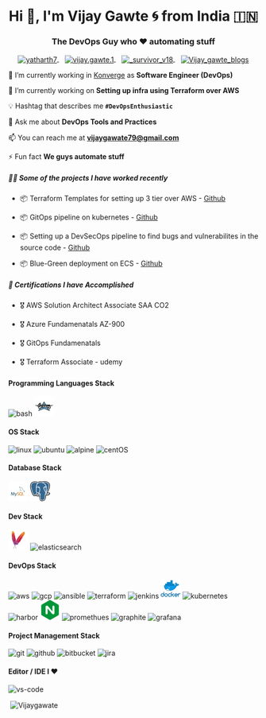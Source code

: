 <h1 align="center">Hi 👋, I'm Vijay Gawte 🌀 from India 🇮🇳</h1>
<h3 align="center">The DevOps Guy who ♥ automating stuff</h3>

<p align="center">
<a href="https://linkedin.com/in/vijay-gawate-a657101a2" target="blank">
  <img align="center" src="https://cdn.jsdelivr.net/npm/simple-icons@3/icons/linkedin.svg" alt="yatharth7" width="22px" />
</a>
  &nbsp;&nbsp;
<a href="https://www.facebook.com/vijay.gawte.1" target="blank">
  <img align="center" src="https://cdn.jsdelivr.net/npm/simple-icons@3/icons/facebook.svg" alt="vijay.gawte.1" width="22px" />
</a>
  &nbsp;&nbsp;
<a href="https://instagram.com/_survivor_v18" target="blank">
  <img align="center" src="https://cdn.jsdelivr.net/npm/simple-icons@3/icons/instagram.svg" alt="_survivor_v18" width="22px" />
</a>
  &nbsp;&nbsp;
<a href="https://medium.com/@vijaygawate79/gitops-for-kubernetes-deployment-e2a842bb8e3f" target="blank">
  <img align="center" src="https://cdn.jsdelivr.net/npm/simple-icons@3/icons/wordpress.svg" alt="Vijay_gawte_blogs" width="22px" />
</a></p>

🏢 I’m currently working in [Konverge](https://konverge.ai/) as **Software Engineer (DevOps)**

🌱 I’m currently working on **Setting up infra using Terraform over AWS**

💡 Hashtag that describes me **`#DevOpsEnthusiastic`**

💬 Ask me about **DevOps Tools and Practices**

📫 You can reach me at **vijaygawate79@gmail.com**

⚡ Fun fact **We guys automate stuff**

##### 👨‍💻 Some of the projects I have worked recently

- 📦 Terraform Templates for setting up 3 tier over AWS - [Github](https://github.com/Vijaygawate/Terrform_module-3_tier.git)

- 📦 GitOps pipeline on kubernetes - [Github](https://github.com/Vijaygawate/KubernetesManifest.git)

- 📦 Setting up a DevSecOps pipeline to find bugs and vulnerabilites in the source code - [Github](https://github.com/Vijaygawate/DevSecOps.git)

- 📦 Blue-Green deployment on ECS - [Github](https://github.com/Vijaygawate/Blue-Green-Deployment-On-ECS.git)   

##### 🧾 Certifications I have Accomplished

- 🎖 AWS Solution Architect Associate SAA CO2

- 🎖 Azure Fundamenatals AZ-900

- 🎖 GitOps Fundamenatals 

- 🎖 Terraform Associate - udemy 


#### Programming Languages Stack
<p align="left"><img src="https://www.vectorlogo.zone/logos/gnu_bash/gnu_bash-icon.svg" alt="bash" title="bash" title="bash" width="40" height="40"/>  <img src="https://raw.githubusercontent.com/github/explore/b15b6cf1726418913aafbf337a749dded180279d/topics/groovy/groovy.png" alt="groovy" title="groovy" width="40" height="40"/> </p>

#### OS Stack
<p align="left"><img src="https://brandlogos.net/wp-content/uploads/2020/03/Linux-logo.png" alt="linux" title="linux" width="40" height="40"/>  <img src="https://www.vectorlogo.zone/logos/ubuntu/ubuntu-icon.svg" alt="ubuntu" title="ubuntu" width="40" height="40"/>  <img src="https://www.vectorlogo.zone/logos/alpinelinux/alpinelinux-icon.svg" alt="alpine" title="alpine" width="40" height="40"/> <img src="https://www.vectorlogo.zone/logos/centos/centos-icon.svg" alt="centOS" title="centOS" width="40" height="40"/> </p>

#### Database Stack
<p align="left"><img src="https://raw.githubusercontent.com/github/explore/80688e429a7d4ef2fca1e82350fe8e3517d3494d/topics/mysql/mysql.png" alt="mysql" title="mysql" width="40" height="40"/>  <img src="https://raw.githubusercontent.com/github/explore/80688e429a7d4ef2fca1e82350fe8e3517d3494d/topics/postgresql/postgresql.png" alt="postgresql" title="postgresql" width="40" height="40"/> </p>

#### Dev Stack
<p align="left"><img src="https://raw.githubusercontent.com/vscode-icons/vscode-icons/72101ee333eca9219ac9a7c14d4834eef8e4c64b/icons/file_type_maven.svg" alt="maven" title="maven" width="40" height="40"/> <img src="https://www.vectorlogo.zone/logos/elastic/elastic-icon.svg" alt="elasticsearch" title="elasticsearch" width="40" height="40"/> </p>

#### DevOps Stack 
<p align="left"><img src="https://www.vectorlogo.zone/logos/amazon_aws/amazon_aws-icon.svg" alt="aws" title="aws" width="40" height="40"/> <img src="https://www.vectorlogo.zone/logos/google_cloud/google_cloud-icon.svg" alt="gcp" title="gcp" width="40" height="40"/>  <img src="https://www.vectorlogo.zone/logos/ansible/ansible-icon.svg" alt="ansible" title="ansible" width="40" height="40"/> <img src="https://www.vectorlogo.zone/logos/terraformio/terraformio-icon.svg" alt="terraform" title="terraform" width="40" height="40"/> <img src="https://www.vectorlogo.zone/logos/jenkins/jenkins-icon.svg" alt="jenkins" title="jenkins" width="40" height="40"/> <img src="https://raw.githubusercontent.com/github/explore/80688e429a7d4ef2fca1e82350fe8e3517d3494d/topics/docker/docker.png" alt="docker" title="docker" width="40" height="40"/> <img src="https://www.vectorlogo.zone/logos/kubernetes/kubernetes-icon.svg" alt="kubernetes" title="kubernetes" width="40" height="40"/>  <img src="https://www.vectorlogo.zone/logos/helmsh/helmsh-icon.svg" alt="harbor" title="harbor" width="40" height="40"/> <img src="https://raw.githubusercontent.com/github/explore/85cceaeeaf993ca35664dc37ea24f9237fbbfc14/topics/nginx/nginx.png" alt="nginx" title="nginx" width="40" height="40"/> <img src="https://www.vectorlogo.zone/logos/prometheusio/prometheusio-icon.svg" alt="promethues" title="promethues" width="40" height="40"/> <img src="https://www.vectorlogo.zone/logos/graphiteapp/graphiteapp-icon.svg" alt="graphite" title="graphite" width="40" height="40"/> <img src="https://www.vectorlogo.zone/logos/grafana/grafana-icon.svg" alt="grafana" title="grafana" width="40" height="40"/> </p>

#### Project Management Stack
<p align="left"><img src="https://www.vectorlogo.zone/logos/git-scm/git-scm-icon.svg" alt="git" title="git" width="40" height="40"/>  <img src="https://www.vectorlogo.zone/logos/github/github-icon.svg" alt="github" title="github" width="40" height="40"/> <img src="https://www.vectorlogo.zone/logos/bitbucket/bitbucket-icon.svg" alt="bitbucket" title="bitbucket" width="40" height="40"/>  <img src="https://www.vectorlogo.zone/logos/atlassian_jira/atlassian_jira-icon.svg" alt="jira" title="jira" width="40" height="40"/> </p>

#### Editor / IDE I ♥
<p align="left"><img src="https://www.vectorlogo.zone/logos/visualstudio_code/visualstudio_code-icon.svg" alt="vs-code" title="vs-code" width="40" height="40"/> </p>

<p>&nbsp;<img align="center" src="https://github-readme-stats.vercel.app/api?username=Vijaygawate&show_icons=true&hide=stars,issues" alt="Vijaygawate" /></p>

